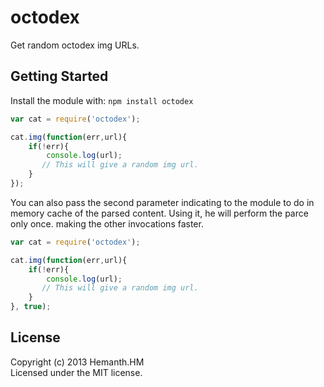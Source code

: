 # octodex

Get random octodex img URLs.

## Getting Started
Install the module with: `npm install octodex`

```javascript
var cat = require('octodex');

cat.img(function(err,url){
    if(!err){
        console.log(url); 
       // This will give a random img url.
    }
});
```

You can also pass the second parameter indicating to the module to do in memory cache of the parsed content.
Using it, he will perform the parce only once. making the other invocations faster.

```javascript
var cat = require('octodex');

cat.img(function(err,url){
    if(!err){
        console.log(url); 
       // This will give a random img url.
    }
}, true);
```

## License
Copyright (c) 2013 Hemanth.HM  
Licensed under the MIT license.
